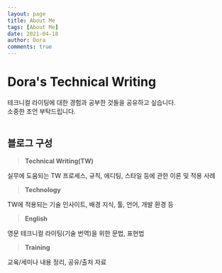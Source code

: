 ```yaml
---
layout: page
title: About Me
tags: [About Me]
date: 2021-04-18
author: Dora
comments: true
---
```


# Dora's Technical Writing

테크니컬 라이팅에 대한 경험과 공부한 것들을 공유하고 싶습니다.   
소중한 조언 부탁드립니다. <br/><br/>

  
## 블로그 구성

> __Technical Writing(TW)__

실무에 도움되는 TW 프로세스, 규칙, 에디팅, 스타일 등에 관한 이론 및 적용 사례

> __Technology__

TW에 적용되는 기술 인사이트, 배경 지식, 툴, 언어, 개발 환경 등 

> __English__   

영문 테크니컬 라이팅(기술 번역)을 위한 문법, 표현법

> __Training__   

교육/세미나 내용 정리, 공유/출처 자료